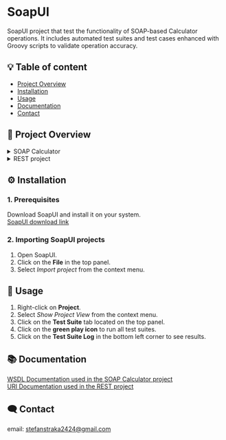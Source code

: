 
# SoapUI

SoapUI project that test the functionality of SOAP-based Calculator operations. It includes automated test suites and test cases enhanced with Groovy scripts to validate operation accuracy.




## :bulb: Table of content
- [Project Overview](#-project-overview)
- [Installation](#️-installation)
- [Usage](#-usage)
- [Documentation](#-documentation)
- [Contact](#️-contact)
## 📖 Project Overview
<details>
  <summary>SOAP Calculator</summary>
  
  - **Add operation**  
  - **Subtract operation**  
  - **Multiply operation**  
  - **Divide operation**  
  - **Groovy Script to run request**  
  - **Groovy Script to run test suite**  
  - **Groovy Script to run test case**
  - **Groovy Script to run another project**
  - **SetUp and TearDown Groovy Script** 
  
</details>

<details>
  <summary>REST project</summary>
  
  - **Get request list of users**

</details>

## ⚙️ Installation
### 1. Prerequisites
Download SoapUI and install it on your system.  
[SoapUI download link](https://www.soapui.org/downloads/soapui/) 
### 2. Importing SoapUI projects
1. Open SoapUI.
2. Click on the **File** in the top panel.
3. Select *Import project* from the context menu.
   
## 📝 Usage
1. Right-click on **Project**.
2. Select *Show Project View* from the context menu.
3. Click on the **Test Suite** tab located on the top panel.
4. Click on the **green play icon** to run all test suites.
5. Click on the **Test Suite Log** in the bottom left corner to see results.

## 📚 Documentation

[WSDL Documentation used in the SOAP Calculator project](http://www.dneonline.com/calculator.asmx?WSDL)<br>
[URI Documentation used in the REST project](https://reqres.in)

## 🗨️ Contact
email: stefanstraka2424@gmail.com

